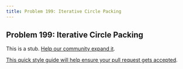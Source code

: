 ```yaml
---
title: Problem 199: Iterative Circle Packing
---
```

## Problem 199: Iterative Circle Packing

This is a stub. <a href='https://github.com/freecodecamp/guides/tree/master/src/pages/certifications/coding-interview-prep/project-euler/problem-199-iterative-circle-packing/index.md' target='_blank' rel='nofollow'>Help our community expand it</a>.

<a href='https://github.com/freecodecamp/guides/blob/master/README.md' target='_blank' rel='nofollow'>This quick style guide will help ensure your pull request gets accepted</a>.

<!-- The article goes here, in GitHub-flavored Markdown. Feel free to add YouTube videos, images, and CodePen/JSBin embeds  -->

